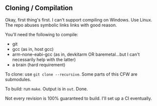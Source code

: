 Cloning / Compilation
--------------------------

Okay, first thing's first. I can't support compiling on Windows. Use Linux. The repo abuses symbolic links links with good reason.

You'll need the following to compile:

 * git
 * gcc (as in, host gcc)
 * arm-none-eabi-gcc (as in, devkitarm OR baremetal...but I can't necessarily help with the latter)
 * a brain (hard requirement)

To clone: use `git clone --recursive`. Some parts of this CFW are submodules.

To build: run `make`. Output is in `out`. Done.

Not every revision is 100% guaranteed to build. I'll set up a CI eventually.
